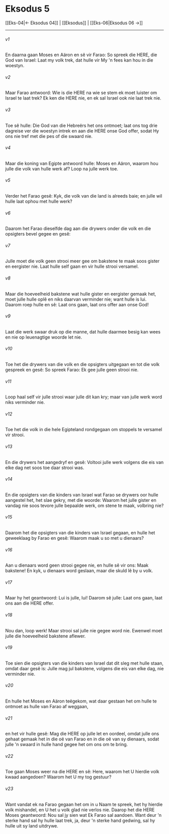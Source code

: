 # Eksodus 5

[[Eks-04|← Eksodus 04]] | [[Eksodus]] | [[Eks-06|Eksodus 06 →]]
***

###### v1
En daarna gaan Moses en Aäron en sê vir Farao: So spreek die HERE, die God van Israel: Laat my volk trek, dat hulle vir My 'n fees kan hou in die woestyn. 
###### v2
Maar Farao antwoord: Wie is die HERE na wie se stem ek moet luister om Israel te laat trek? Ek ken die HERE nie, en ek sal Israel ook nie laat trek nie. 
###### v3
Toe sê hulle: Die God van die Hebreërs het ons ontmoet; laat ons tog drie dagreise ver die woestyn intrek en aan die HERE onse God offer, sodat Hy ons nie tref met die pes of die swaard nie. 
###### v4
Maar die koning van Egipte antwoord hulle: Moses en Aäron, waarom hou julle die volk van hulle werk af? Loop na julle werk toe. 
###### v5
Verder het Farao gesê: Kyk, die volk van die land is alreeds baie; en julle wil hulle laat ophou met hulle werk? 
###### v6
Daarom het Farao dieselfde dag aan die drywers onder die volk en die opsigters bevel gegee en gesê: 
###### v7
Julle moet die volk geen strooi meer gee om bakstene te maak soos gister en eergister nie. Laat hulle self gaan en vir hulle strooi versamel. 
###### v8
Maar die hoeveelheid bakstene wat hulle gister en eergister gemaak het, moet julle hulle oplê en niks daarvan verminder nie; want hulle is lui. Daarom roep hulle en sê: Laat ons gaan, laat ons offer aan onse God! 
###### v9
Laat die werk swaar druk op die manne, dat hulle daarmee besig kan wees en nie op leuenagtige woorde let nie. 
###### v10
Toe het die drywers van die volk en die opsigters uitgegaan en tot die volk gespreek en gesê: So spreek Farao: Ek gee julle geen strooi nie. 
###### v11
Loop haal self vir julle strooi waar julle dit kan kry; maar van julle werk word niks verminder nie. 
###### v12
Toe het die volk in die hele Egipteland rondgegaan om stoppels te versamel vir strooi. 
###### v13
En die drywers het aangedryf en gesê: Voltooi julle werk volgens die eis van elke dag net soos toe daar strooi was. 
###### v14
En die opsigters van die kinders van Israel wat Farao se drywers oor hulle aangestel het, het slae gekry, met die woorde: Waarom het julle gister en vandag nie soos tevore julle bepaalde werk, om stene te maak, volbring nie? 
###### v15
Daarom het die opsigters van die kinders van Israel gegaan, en hulle het geweeklaag by Farao en gesê: Waarom maak u so met u dienaars? 
###### v16
Aan u dienaars word geen strooi gegee nie, en hulle sê vir ons: Maak bakstene! En kyk, u dienaars word geslaan, maar die skuld lê by u volk. 
###### v17
Maar hy het geantwoord: Lui is julle, lui! Daarom sê julle: Laat ons gaan, laat ons aan die HERE offer. 
###### v18
Nou dan, loop werk! Maar strooi sal julle nie gegee word nie. Ewenwel moet julle die hoeveelheid bakstene aflewer. 
###### v19
Toe sien die opsigters van die kinders van Israel dat dit sleg met hulle staan, omdat daar gesê is: Julle mag jul bakstene, volgens die eis van elke dag, nie verminder nie. 
###### v20
En hulle het Moses en Aäron teëgekom, wat daar gestaan het om hulle te ontmoet as hulle van Farao af weggaan, 
###### v21
en het vir hulle gesê: Mag die HERE op julle let en oordeel, omdat julle ons gehaat gemaak het in die oë van Farao en in die oë van sy dienaars, sodat julle 'n swaard in hulle hand gegee het om ons om te bring. 
###### v22
Toe gaan Moses weer na die HERE en sê: Here, waarom het U hierdie volk kwaad aangedoen? Waarom het U my tog gestuur? 
###### v23
Want vandat ek na Farao gegaan het om in u Naam te spreek, het hy hierdie volk mishandel, en U het u volk glad nie verlos nie. Daarop het die HERE Moses geantwoord: Nou sal jy sien wat Ek Farao sal aandoen. Want deur 'n sterke hand sal hy hulle laat trek, ja, deur 'n sterke hand gedwing, sal hy hulle uit sy land uitdrywe. 
